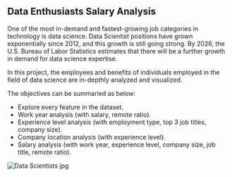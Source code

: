 ## Data Enthusiasts Salary Analysis

One of the most in-demand and fastest-growing job categories in technology is data science. Data Scientist positions have grown exponentially since 2012, and this growth is still going strong. By 2026, the U.S. Bureau of Labor Statistics estimates that there will be a further growth in demand for data science expertise. 

In this project, the employees and benefits of individuals employed in the field of data science are in-depthly analyzed and visualized. 

The objectives can be summaried as below:
   - Explore every feature in the dataset.
   - Work year analysis (with salary, remote ratio).
   - Experience level analysis (with employment type, top 3 job titles, company size).
   - Company location analysis (with experience level).
   - Salary analysis (with work year, experience level, company size, job title, remote ratio).

![Data Scientists jpg](https://user-images.githubusercontent.com/115439640/216786036-a689fa3e-d28d-4996-83f6-a98ac4af1d8c.png)
